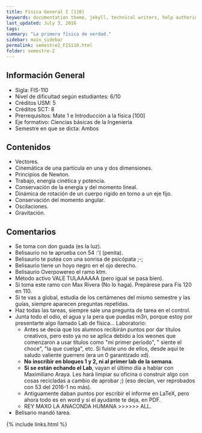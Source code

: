 ```yaml
---
title: Física General I [110]
keywords: documentation theme, jekyll, technical writers, help authoring tools, hat replacements
last_updated: July 3, 2016
tags:
summary: "La primera física de verdad."
sidebar: main_sidebar
permalink: semestre2_FIS110.html
folder: semestre-2
---
```


## Información General 

* Sigla: FIS-110
* Nivel de dificultad según estudiantes: 6/10
* Créditos USM: 5
* Créditos SCT: 8
* Prerrequisitos: Mate 1 e Introducción a la física \[100\]
* Eje formativo: Ciencias básicas de la Ingeniería 
* Semestre en que se dicta: Ambos

## Contenidos

* Vectores. 
* Cinemática de una partícula en una y dos dimensiones.
* Principios de Newton.
* Trabajo, energía cinética y potencia.
* Conservación de la energía y del momento lineal. 
* Dinámica de rotación de un cuerpo rígido en torno a un eje fijo. 
* Conservación del momento angular. 
* Oscilaciones. 
* Gravitación.

## Comentarios 

* Se toma con don guada (es la luz).
* Belisaurio no te aprueba con 54 :'( (penita).
* Belisaurio te putea con una sonrisa de psicópata ;-;
* Belisaurio tiene un hoyo negro en el ojo derecho.
* Belisaurio Overpowereo el ramo ktm.
* Método activo VALE TULAAAAAA (pero igual se pasa bien).
* Si toma este ramo con Max Rivera (No lo haga). Prepárese para Fis 120 en 110.
* Si te vas a global, estudia de los certámenes del mismo semestre y las guías, siempre aparecen preguntas repetidas.
* Haz todas las tareas, siempre sale una pregunta de tarea en el control.
* Junta todo el odio, el agua y la pera que puedas m3n, porque estoy por presentarte algo llamado Lab de física...
Laboratorio:
    + Antes se decía que los alumnos recibirán puntos por dar títulos creativos, pero esto ya no se aplica debido a los weones que comenzaron a usar títulos como "mi primer periodo", " siente el choce", "la que cuelga", etc. Si fuiste uno de ellos, desde aquí te saludo valiente guerrero (era un 0 garantizado xd).
    + **No inscribir en bloques 1 y 2, ni al primer lab de la semana**.
    + **Si se están echando el Lab**, vayan el último día a hablar con Maximiliano Araya. Les hará limpiar su oficina o construir algo con cosas recicladas a cambio de aprobar ;) (eso decían, ver reprobados con 53 del 2016-1 no más).
    + Antiguamente daban puntos por escribir el informe en LaTeX, pero ahora todo es en word y si el ayudante te deja, en PDF.
    + REY MAXO LA ANACONDA HUMANA \>\>\>\>\>\> ALL.
* Belisario mandó tarea.



{% include links.html %}

